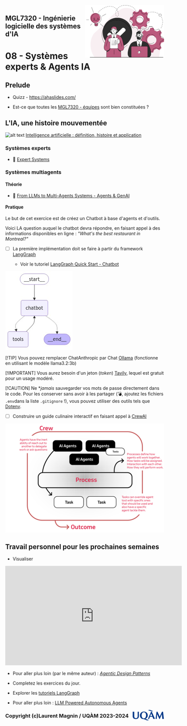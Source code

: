 <img style="float: right;" src="../../images/component_engineering.svg" alt="EngineeringAISystems" width="250"/>

## MGL7320 - Ingénierie logicielle des systèmes d'IA
# 08 - Systèmes experts & Agents IA

## Prelude

- Quizz - https://ahaslides.com/

- Est-ce que toutes les [MGL7320 - équipes](https://docs.google.com/spreadsheets/d/1svBmf4keRuKFzRf8pBrOfwrKeTQkWT3_606SjKuYx6s/edit?gid=0#gid=0) sont bien constituées ?

## L'IA, une histoire mouvementée

![alt text](https://cdn.prod.website-files.com/641bb743362b214fdd14aca8/64e330146694110d3033b6d1_histoire%20de%20l%27ai-p-2000.webp)
[Intelligence artificielle : définition, histoire et application](https://www.justai.co/articles-de-blog/intelligence-artificielle)

### Systèmes experts

- :book: [Expert Systems](./08_expert_systems.pdf)

### Systèmes multiagents

#### Théorie

- :book: [From LLMs to Multi-Agents Systems - Agents & GenAI](./08_genai_agents.pdf)

#### Pratique

Le but de cet exercice est de créez un Chatbot à base d'agents et d'outils.

Voici LA question auquel le chatbot devra répondre, en faisant appel à des informations disponibles en ligne : _"What's the best restaurant in Montreal?"_

- [ ] La première implémentation doit se faire à partir du framework [LangGraph](https://www.langchain.com/langgraph)

    - Voir le tutoriel [LangGraph Quick Start - Chatbot](https://langchain-ai.github.io/langgraph/tutorials/introduction/)

![](./images/chatbot.jpeg)

[!TIP] Vous pouvez remplacer ChatAnthropic par Chat [Ollama](https://ollama.com) (fonctionne en utilisant le modèle llama3.2:3b)

[!IMPORTANT] Vous aurez besoin d'un jeton (_token_) [Tavily](https://tavily.com), lequel est gratuit pour un usage modéré.

[!CAUTION] Ne **jamais* sauvegarder vos mots de passe directement dans le code. Pour les conserver sans avoir à les partager (:bomb:, ajoutez les fichiers `.env`dans la liste `.gitignore` !), vous pouvez utiliser des outils tels que [Dotenv](https://pypi.org/project/python-dotenv/).

- [ ] Construire un guide culinaire interactif en faisant appel à [CrewAI](https://docs.crewai.com/introduction)

![](./images/crewAI-mindmap.png)

## Travail personnel pour les prochaines semaines

- Visualiser 
<iframe width="560" height="315" src="https://www.youtube.com/embed/sal78ACtGTc?si=PUvqI97z-gYYnbwF" title="YouTube video player" frameborder="0" allow="accelerometer; autoplay; clipboard-write; encrypted-media; gyroscope; picture-in-picture; web-share" referrerpolicy="strict-origin-when-cross-origin" allowfullscreen></iframe>

- Pour aller plus loin (par le même auteur) : _[Agentic Design Patterns](https://www.deeplearning.ai/the-batch/how-agents-can-improve-llm-performance/)_

- Completez les exercices du jour.

- Explorer les [tutoriels LangGraph](https://langchain-ai.github.io/langgraph/tutorials/)

- Pour aller plus loin : [LLM Powered Autonomous Agents](https://lilianweng.github.io/posts/2023-06-23-agent/)


<img style="float: right;" align="right" src="../../images/uqam.png" alt="uqàm" width="100"/>

### Copyright (c)Laurent Magnin / UQÀM 2023-2024

